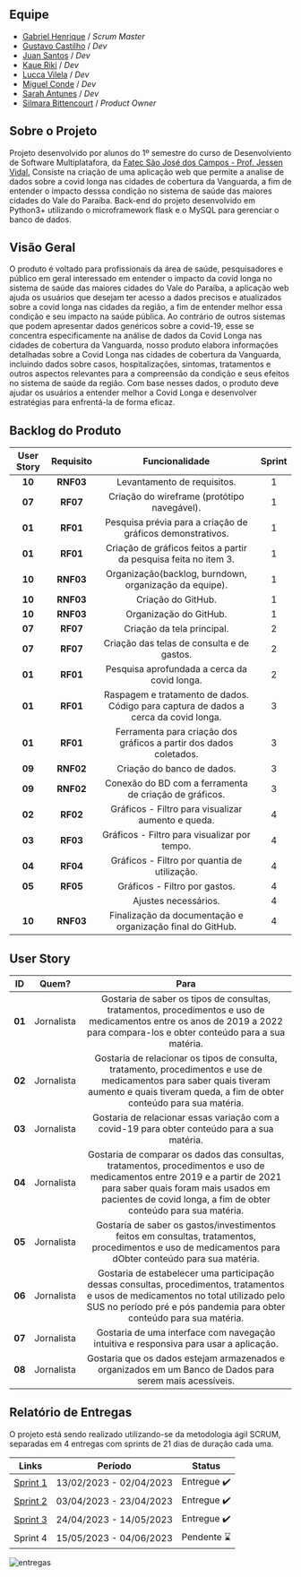 ## Equipe
- [Gabriel Henrique](https://github.com/GaSiqueira) / _Scrum Master_
- [Gustavo Castilho](https://github.com/GustavoCastilhoLucena) / _Dev_
- [Juan Santos](https://github.com/JuanSantosVale) / _Dev_
- [Kaue Riki](https://github.com/kaueriki) / _Dev_
- [Lucca Vilela](https://github.com/luccavilela) / _Dev_
- [Miguel Conde](https://github.com/miguelcondesantos) / _Dev_
- [Sarah Antunes](https://github.com/Amentine) / _Dev_
- [Silmara Bittencourt](https://github.com/SBittencourt) / _Product Owner_

## Sobre o Projeto
Projeto desenvolvido por alunos do 1º semestre do curso de Desenvolviento de Software Multiplatafora, da [Fatec São José dos Campos - Prof. Jessen Vidal.](https://fatecsjc-prd.azurewebsites.net/)
Consiste na criação de uma aplicação web que permite a analise de dados sobre a covid longa nas cidades de cobertura da Vanguarda, a fim de entender o impacto desssa condição no sistema de saúde das maiores cidades do Vale do Paraíba.
Back-end do projeto desenvolvido em Python3+ utilizando o microframework flask e o MySQL para gerenciar o banco de dados.

## Visão Geral
O produto é voltado para profissionais da área de saúde, pesquisadores e público em geral interessado em entender o impacto da covid longa no sistema de saúde das maiores cidades do Vale do Paraíba, a aplicação web ajuda os usuários que desejam ter acesso a dados precisos e atualizados sobre a covid longa nas cidades da região, a fim de entender melhor essa condição e seu impacto na saúde pública. Ao contrário de outros sistemas que podem apresentar dados genéricos sobre a covid-19, esse se concentra especificamente na análise de dados da Covid Longa nas cidades de cobertura da Vanguarda, nosso produto elabora informações detalhadas sobre a Covid Longa nas cidades de cobertura da Vanguarda, incluindo dados sobre casos, hospitalizações, sintomas, tratamentos e outros aspectos relevantes para a compreensão da condição e seus efeitos no sistema de saúde da região. Com base nesses dados, o produto deve ajudar os usuários a entender melhor a Covid Longa e desenvolver estratégias para enfrentá-la de forma eficaz.

## Backlog do Produto
| User Story | Requisito | Funcionalidade | Sprint |
| :--:       | :-----------:|:--------------:     |:--:    |
| **10** | **RNF03** | Levantamento de requisitos. | 1 |
| **07** | **RF07** | Criação do wireframe (protótipo navegável). | 1 |
| **01** | **RF01** | Pesquisa prévia para a criação de gráficos demonstrativos. | 1 |
| **01** | **RF01** | Criação de gráficos feitos a partir da pesquisa feita no item 3. | 1 |
| **10** | **RNF03** | Organização(backlog, burndown, organização da equipe). | 1 |  
| **10** | **RNF03** | Criação do GitHub. | 1 |
| **10** | **RNF03** | Organização do GitHub. | 1 |
| **07** | **RF07** | Criação da tela principal. | 2 |
| **07** | **RF07** | Criação das telas de consulta e de gastos. | 2 |
| **01** | **RF01** | Pesquisa aprofundada a cerca da covid longa. | 2 |
| **01** | **RF01** | Raspagem e tratamento de dados. Código para captura de dados a cerca da covid longa. | 3 |
| **01** | **RF01** | Ferramenta para criação dos gráficos a partir dos dados coletados. | 3 |
| **09** | **RNF02** | Criação do banco de dados. | 3 |
| **09** | **RNF02** | Conexão do BD com a ferramenta de criação de gráficos. | 3 |
| **02** | **RF02** | Gráficos - Filtro para visualizar aumento e queda. | 4 |
| **03** | **RF03** | Gráficos - Filtro para visualizar por tempo. | 4 |
| **04** | **RF04** | Gráficos - Filtro por quantia de utilização. | 4 |
| **05** | **RF05** | Gráficos - Filtro por gastos. | 4 |
|  |  | Ajustes necessários. | 4 |
| **10** | **RNF03** | Finalização da documentação e organização final do GitHub. | 4 |

## User Story
 ID | Quem? | Para |
|:--------------:  | :----------:|:---------------------------------------------------------:|
| **01** |   Jornalista   | Gostaria de saber os tipos de consultas, tratamentos, procedimentos e uso de medicamentos entre os anos de 2019 a 2022 para compara-los e obter conteúdo para a sua matéria. |
| **02** |   Jornalista   | Gostaria de relacionar os tipos de consulta, tratamento, procedimentos e use de medicamentos para saber quais tiveram aumento e quais tiveram queda, a fim de obter conteúdo para sua matéria. |
| **03** |   Jornalista   | Gostaria de relacionar essas variação com a covid-19 para obter conteúdo para a sua matéria. |
| **04** |   Jornalista   | Gostaria de comparar os dados das consultas, tratamentos, procedimentos e uso de medicamentos entre 2019 e a partir de 2021 para saber quais foram mais usados em pacientes de covid longa, a fim de obter conteúdo para sua matéria. |
| **05** |   Jornalista   | Gostaria de saber os gastos/investimentos feitos em consultas, tratamentos, procedimentos e uso de medicamentos para dObter conteúdo para sua matéria. | 
| **06** |   Jornalista   | Gostaria de estabelecer uma participação dessas consultas, procedimentos, tratamentos e usos de medicamentos no total utilizado pelo SUS no período pré e pós pandemia para obter conteúdo para sua matéria. |
| **07** |   Jornalista   | Gostaria de uma interface com navegação intuitiva e responsiva para usar a aplicação. |
| **08** |   Jornalista   | Gostaria que os dados estejam armazenados e organizados em um Banco de Dados para serem mais acessíveis. |

## Relatório de Entregas
O projeto está sendo realizado utilizando-se da metodologia ágil SCRUM, separadas em 4 entregas com sprints de 21 dias de duração cada uma.

| Links | Período | Status |
|:-----:|:----------:|:---------:|
| [Sprint 1](https://github.com/APIEquipe/EquipeTechEmpireAPI/blob/main/relatorios-sprint/sprint1.md#sprint-1) | 13/02/2023 - 02/04/2023 | Entregue :heavy_check_mark: |
| [Sprint 2](https://github.com/APIEquipe/EquipeTechEmpireAPI/blob/main/relatorios-sprint/sprint2.md#sprint-2) | 03/04/2023 - 23/04/2023 | Entregue :heavy_check_mark: |  
| [Sprint 3](https://github.com/APIEquipe/EquipeTechEmpireAPI/blob/main/relatorios-sprint/sprint3.md#sprint-2) | 24/04/2023 - 14/05/2023 | Entregue :heavy_check_mark: | 
| Sprint 4 | 15/05/2023 - 04/06/2023 | Pendente :hourglass: |  

![entregas](https://user-images.githubusercontent.com/106455775/233862138-622bf16d-4a67-4f2b-8152-9f0b143c2622.png)


